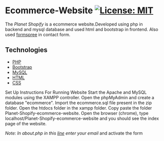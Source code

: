 # Ecommerce-Website [![License: MIT](https://img.shields.io/badge/License-MIT-yellow.svg)](https://opensource.org/licenses/MIT)
The *Planet Shopify* is a ecommerce website.Developed using php in backend and mysql database and used html and bootstrap in frontend.
Also used [formspree](https://formspree.io) in contact form.
## Technologies
- [PHP](https://www.php.net/docs.php)
- [Bootstrap](https://getbootstrap.com)
- [MySQL](https://www.mysql.com)
- [HTML](https://www.w3schools.com/html/default.asp)
- [CSS](https://www.w3schools.com/css/default.asp)

Set Up Instructions For Running Website
Start the Apache and MySQL modules using the XAMPP controller.
Open the phpMyAdmin and create a database "ecommerce".
Import the ecommerce.sql file present in the zip folder.
Open the htdocs folder in the xampp folder. Copy paste the folder Planet-Shopify-ecommerce-website.
Open the browser (chrome), type localhost/Planet-Shopify-ecommerce-website and you should see the index page of the website.



*Note: In about.php in this [line](https://github.com/winston-dsouza/Planet-Shopify-ecommerce-website/blob/master/about.php#L71) enter your email* and activate the form
